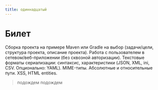 ```yaml
---
title: одиннадцатый
---
```

# Билет
Сборка проекта на примере Maven или Gradle на выбор (задачи/цели, структура проекта, описание проекта).  Работа с пользователем в сетевом/веб-приложении (без сквозной авторизации). Текстовые форматы сериализации: синтаксис, характеристики (JSON, XML, ini, CSV. Опционально: YAML). MIME-типы. Абсолютные и относительные пути. XSS, HTML entities.

> подождем подождем